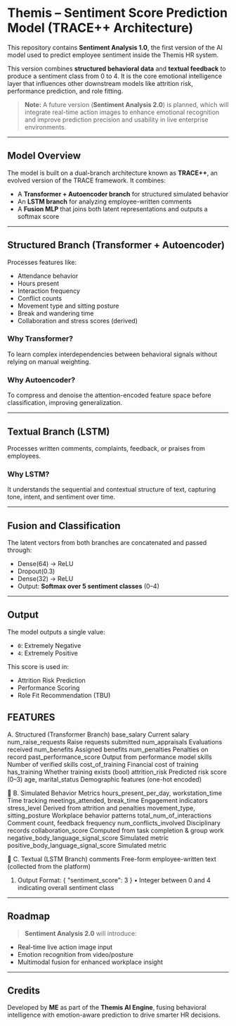 # Themis – Sentiment Score Prediction Model (TRACE++ Architecture)

This repository contains **Sentiment Analysis 1.0**, the first version of the AI model used to predict employee sentiment inside the Themis HR system.

This version combines **structured behavioral data** and **textual feedback** to produce a sentiment class from 0 to 4. It is the core emotional intelligence layer that influences other downstream models like attrition risk, performance prediction, and role fitting.

>  **Note:** A future version (**Sentiment Analysis 2.0**) is planned, which will integrate real-time action images to enhance emotional recognition and improve prediction precision and usability in live enterprise environments.

---

##  Model Overview

The model is built on a dual-branch architecture known as **TRACE++**, an evolved version of the TRACE framework. It combines:

- A **Transformer + Autoencoder branch** for structured simulated behavior
- An **LSTM branch** for analyzing employee-written comments
- A **Fusion MLP** that joins both latent representations and outputs a softmax score

---

## Structured Branch (Transformer + Autoencoder)

Processes features like:
- Attendance behavior
- Hours present
- Interaction frequency
- Conflict counts
- Movement type and sitting posture
- Break and wandering time
- Collaboration and stress scores (derived)

### Why Transformer?
To learn complex interdependencies between behavioral signals without relying on manual weighting.

### Why Autoencoder?
To compress and denoise the attention-encoded feature space before classification, improving generalization.

---

##  Textual Branch (LSTM)

Processes written comments, complaints, feedback, or praises from employees.

### Why LSTM?
It understands the sequential and contextual structure of text, capturing tone, intent, and sentiment over time.

---

##  Fusion and Classification

The latent vectors from both branches are concatenated and passed through:

- Dense(64) → ReLU  
- Dropout(0.3)  
- Dense(32) → ReLU  
- Output: **Softmax over 5 sentiment classes** (0–4)

---

##  Output

The model outputs a single value:
- `0`: Extremely Negative  
- `4`: Extremely Positive

This score is used in:
-  Attrition Risk Prediction  
-  Performance Scoring  
-  Role Fit Recommendation (TBU)



## FEATURES

A. Structured (Transformer Branch)
base_salary	Current salary
num_raise_requests	Raise requests submitted
num_appraisals	Evaluations received
num_benefits	Assigned benefits
num_penalties	Penalties on record
past_performance_score	Output from performance model
skills	Number of verified skills
cost_of_training	Financial cost of training
has_training	Whether training exists (bool)
attrition_risk	Predicted risk score (0–3)
age, marital_status	Demographic features (one-hot encoded)

🔹 B. Simulated Behavior Metrics
hours_present_per_day, workstation_time	Time tracking
meetings_attended, break_time	Engagement indicators
stress_level	Derived from attrition and penalties
movement_type, sitting_posture	Workplace behavior patterns
total_num_of_interactions	Comment count, feedback frequency
num_conflicts_involved	Disciplinary records
collaboration_score	Computed from task completion & group work
negative_body_language_signal_score	Simulated metric
positive_body_language_signal_score	Simulated metric



🔹 C. Textual (LSTM Branch)
comments Free-form employee-written text (collected from the platform)

1. Output Format:
{
  "sentiment_score": 3
}
•	Integer between 0 and 4 indicating overall sentiment class


---

##  Roadmap

> **Sentiment Analysis 2.0** will introduce:
- Real-time live action image input
- Emotion recognition from video/posture
- Multimodal fusion for enhanced workplace insight

---

##  Credits

Developed by **ME** as part of the **Themis AI Engine**, fusing behavioral intelligence with emotion-aware prediction to drive smarter HR decisions.

